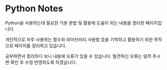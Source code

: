# Python Notes

Python을 사용하는데 필요한 기본 문법 및 활용에 도움이 되는 내용을 정리한 페이지입니다.

개인적으로 자주 사용하는 함수와 라이브러리 사용법 등을 기억하고 활용하기 위한 목적으로
페이지를 정리하고 있습니다.

공부하면서 정리하다 보니 내용에 오류가 있을 수 있습니다. 발견하신 오류는 알려 주시면 확인 후
수정 반영하도록 하겠습니다.

